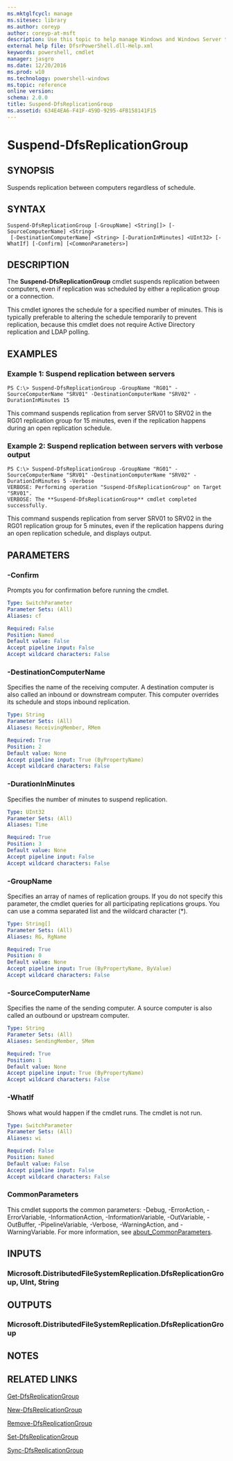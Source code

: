 ```yaml
---
ms.mktglfcycl: manage
ms.sitesec: library
ms.author: coreyp
author: coreyp-at-msft
description: Use this topic to help manage Windows and Windows Server technologies with Windows PowerShell.
external help file: DfsrPowerShell.dll-Help.xml
keywords: powershell, cmdlet
manager: jasgro
ms.date: 12/20/2016
ms.prod: w10
ms.technology: powershell-windows
ms.topic: reference
online version: 
schema: 2.0.0
title: Suspend-DfsReplicationGroup
ms.assetid: 634E4EA6-F41F-459D-9295-4FB158141F15
---
```


# Suspend-DfsReplicationGroup

## SYNOPSIS
Suspends replication between computers regardless of schedule.

## SYNTAX

```
Suspend-DfsReplicationGroup [-GroupName] <String[]> [-SourceComputerName] <String>
 [-DestinationComputerName] <String> [-DurationInMinutes] <UInt32> [-WhatIf] [-Confirm] [<CommonParameters>]
```

## DESCRIPTION
The **Suspend-DfsReplicationGroup** cmdlet suspends replication between computers, even if replication was scheduled by either a replication group or a connection.

This cmdlet ignores the schedule for a specified number of minutes.
This is typically preferable to altering the schedule temporarily to prevent replication, because this cmdlet does not require Active Directory replication and LDAP polling.

## EXAMPLES

### Example 1: Suspend replication between servers
```
PS C:\> Suspend-DfsReplicationGroup -GroupName "RG01" -SourceComputerName "SRV01" -DestinationComputerName "SRV02" -DurationInMinutes 15
```

This command suspends replication from server SRV01 to SRV02 in the RG01 replication group for 15 minutes, even if the replication happens during an open replication schedule.

### Example 2: Suspend replication between servers with verbose output
```
PS C:\> Suspend-DfsReplicationGroup -GroupName "RG01" -SourceComputerName "SRV01" -DestinationComputerName "SRV02" -DurationInMinutes 5 -Verbose
VERBOSE: Performing operation "Suspend-DfsReplicationGroup" on Target "SRV01".
VERBOSE: The **Suspend-DfsReplicationGroup** cmdlet completed successfully.
```

This command suspends replication from server SRV01 to SRV02 in the RG01 replication group for 5 minutes, even if the replication happens during an open replication schedule, and displays output.

## PARAMETERS

### -Confirm
Prompts you for confirmation before running the cmdlet.

```yaml
Type: SwitchParameter
Parameter Sets: (All)
Aliases: cf

Required: False
Position: Named
Default value: False
Accept pipeline input: False
Accept wildcard characters: False
```

### -DestinationComputerName
Specifies the name of the receiving computer.
A destination computer is also called an inbound or downstream computer.
This computer overrides its schedule and stops inbound replication.

```yaml
Type: String
Parameter Sets: (All)
Aliases: ReceivingMember, RMem

Required: True
Position: 2
Default value: None
Accept pipeline input: True (ByPropertyName)
Accept wildcard characters: False
```

### -DurationInMinutes
Specifies the number of minutes to suspend replication.

```yaml
Type: UInt32
Parameter Sets: (All)
Aliases: Time

Required: True
Position: 3
Default value: None
Accept pipeline input: False
Accept wildcard characters: False
```

### -GroupName
Specifies an array of names of replication groups.
If you do not specify this parameter, the cmdlet queries for all participating replications groups.
You can use a comma separated list and the wildcard character (*).

```yaml
Type: String[]
Parameter Sets: (All)
Aliases: RG, RgName

Required: True
Position: 0
Default value: None
Accept pipeline input: True (ByPropertyName, ByValue)
Accept wildcard characters: False
```

### -SourceComputerName
Specifies the name of the sending computer.
A source computer is also called an outbound or upstream computer.

```yaml
Type: String
Parameter Sets: (All)
Aliases: SendingMember, SMem

Required: True
Position: 1
Default value: None
Accept pipeline input: True (ByPropertyName)
Accept wildcard characters: False
```

### -WhatIf
Shows what would happen if the cmdlet runs.
The cmdlet is not run.

```yaml
Type: SwitchParameter
Parameter Sets: (All)
Aliases: wi

Required: False
Position: Named
Default value: False
Accept pipeline input: False
Accept wildcard characters: False
```

### CommonParameters
This cmdlet supports the common parameters: -Debug, -ErrorAction, -ErrorVariable, -InformationAction, -InformationVariable, -OutVariable, -OutBuffer, -PipelineVariable, -Verbose, -WarningAction, and -WarningVariable. For more information, see [about_CommonParameters](http://go.microsoft.com/fwlink/?LinkID=113216).

## INPUTS

### Microsoft.DistributedFileSystemReplication.DfsReplicationGroup, UInt, String

## OUTPUTS

### Microsoft.DistributedFileSystemReplication.DfsReplicationGroup

## NOTES

## RELATED LINKS

[Get-DfsReplicationGroup](./Get-DfsReplicationGroup.md)

[New-DfsReplicationGroup](./New-DfsReplicationGroup.md)

[Remove-DfsReplicationGroup](./Remove-DfsReplicationGroup.md)

[Set-DfsReplicationGroup](./Set-DfsReplicationGroup.md)

[Sync-DfsReplicationGroup](./Sync-DfsReplicationGroup.md)

